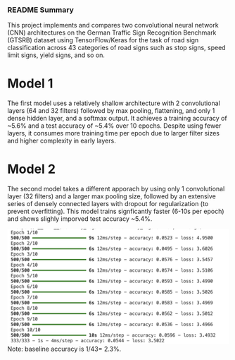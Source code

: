 ### README Summary

This project implements and compares two convolutional neural network (CNN) architectures on the German Traffic Sign Recognition Benchmark (GTSRB) dataset using TensorFlow/Keras for the task of road sign classification across 43 categories of road signs such as stop signs, speed limit signs, yield signs, and so on.

# Model 1
The first model uses a relatively shallow architecture with 2 convolutional layers (64 and 32 filters) followed by max pooling, flattening, and only 1 dense hidden layer, and a softmax output. It achieves a training accuracy of ~5.6% and a test accuracy of ~5.4% over 10 epochs. Despite using fewer layers, it consumes more training time per epoch due to larger filter sizes and higher complexity in early layers.

# Model 2
The second model takes a different apporach by using only 1 convolutional layer (32 filters) and a larger max pooling size, followed by an extensive series of densely connected layers with dropout for regularization (to prevent overfitting). This model trains signficantly faster (6-10s per epoch) and shows slighly imporved test accuracy ~5.4%.

![alt text](image.png)
Note: baseline accuracy is 1/43= 2.3%.